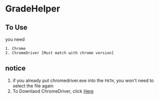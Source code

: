 # GradeHelper

## To Use

you need 
```
1. Chrome
2. ChromeDriver [Must match with chrome version]
```
## notice

1. if you already put chromedriver.exe into the ```PATH```, you won't need to select the file again
2. To Downlaod ChromeDriver, click [Here](http://npm.taobao.org/mirrors/chromedriver)
